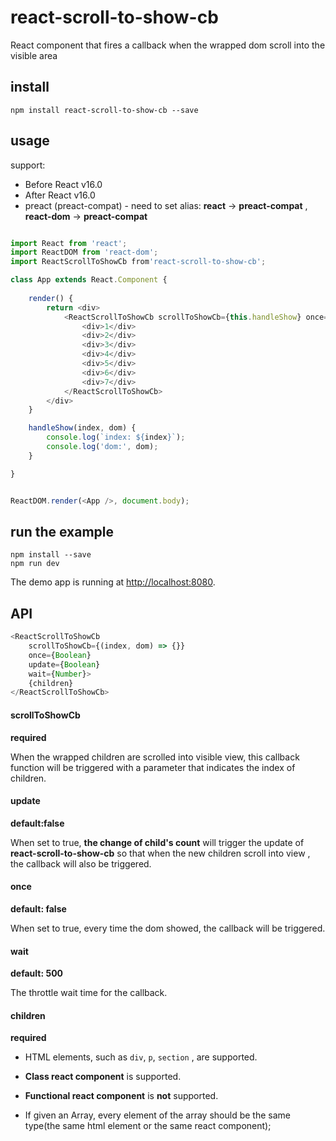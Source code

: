 # react-scroll-to-show-cb

React component that fires a callback when the wrapped dom scroll into the visible area

## install
```npm
npm install react-scroll-to-show-cb --save
```
## usage
support:  
  - Before React v16.0 
  - After React v16.0 
  - preact (preact-compat) - need to set alias: **react** -> **preact-compat** , **react-dom** -> **preact-compat** 

```javascript

import React from 'react';
import ReactDOM from 'react-dom';
import ReactScrollToShowCb from'react-scroll-to-show-cb';

class App extends React.Component {
    
    render() {
        return <div>
            <ReactScrollToShowCb scrollToShowCb={this.handleShow} once={true} wait={500}>
                <div>1</div>
                <div>2</div>
                <div>3</div>
                <div>4</div>
                <div>5</div>
                <div>6</div>
                <div>7</div>
            </ReactScrollToShowCb>
        </div>
    }

    handleShow(index, dom) {
        console.log(`index: ${index}`);
        console.log('dom:', dom);
    }

}


ReactDOM.render(<App />, document.body);

```

## run the example
```npm
npm install --save
npm run dev
```
The demo app is running at  [http://localhost:8080](http://localhost:8080).

## API
```javascript
<ReactScrollToShowCb
    scrollToShowCb={(index, dom) => {}} 
    once={Boolean} 
    update={Boolean}
    wait={Number}> 
    {children}     
</ReactScrollToShowCb>
```

#### scrollToShowCb

**required**

When the wrapped children are scrolled into visible view, this callback function will be triggered with a parameter that indicates the index of children.

#### update

**default:false**

When set to true, **the change of child's count** will trigger the update of **react-scroll-to-show-cb** so that when the new children scroll into view , the callback will also be triggered.

#### once

**default: false** 

When set to true, every time the dom showed, the callback will be triggered.


#### wait

**default: 500**

The throttle wait time for the callback.

#### children

**required**

- HTML elements, such as `div`, `p`, `section` , are supported.

- **Class react component** is supported.

- **Functional react component** is **not** supported.

- If given an Array, every element of the array should be the same type(the same html element or the same react component);












